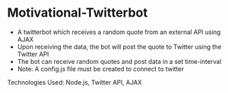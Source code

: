 # Motivational-Twitterbot

* A twitterbot which receives a random quote from an external API using AJAX
* Upon receiving the data, the bot will post the quote to Twitter using the Twitter API
* The bot can receive random quotes and post data in a set time-interval
* Note: A config.js file must be created to connect to twitter 

Technologies Used: Node.js, Twitter API, AJAX
